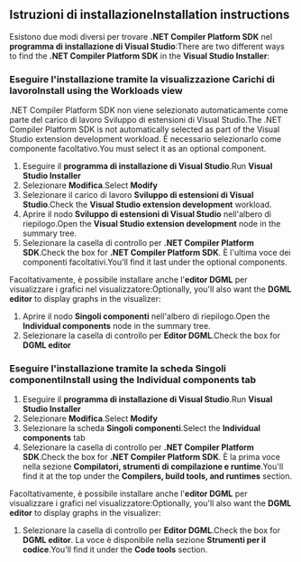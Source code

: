 ## <a name="installation-instructions"></a><span data-ttu-id="2f836-101">Istruzioni di installazione</span><span class="sxs-lookup"><span data-stu-id="2f836-101">Installation instructions</span></span> 

<span data-ttu-id="2f836-102">Esistono due modi diversi per trovare **.NET Compiler Platform SDK** nel **programma di installazione di Visual Studio**:</span><span class="sxs-lookup"><span data-stu-id="2f836-102">There are two different ways to find the **.NET Compiler Platform SDK** in the **Visual Studio Installer**:</span></span>

### <a name="install-using-the-workloads-view"></a><span data-ttu-id="2f836-103">Eseguire l'installazione tramite la visualizzazione Carichi di lavoro</span><span class="sxs-lookup"><span data-stu-id="2f836-103">Install using the Workloads view</span></span>

<span data-ttu-id="2f836-104">.NET Compiler Platform SDK non viene selezionato automaticamente come parte del carico di lavoro Sviluppo di estensioni di Visual Studio.</span><span class="sxs-lookup"><span data-stu-id="2f836-104">The .NET Compiler Platform SDK is not automatically selected as part of the Visual Studio extension development workload.</span></span> <span data-ttu-id="2f836-105">È necessario selezionarlo come componente facoltativo.</span><span class="sxs-lookup"><span data-stu-id="2f836-105">You must select it as an optional component.</span></span>

1. <span data-ttu-id="2f836-106">Eseguire il **programma di installazione di Visual Studio**.</span><span class="sxs-lookup"><span data-stu-id="2f836-106">Run **Visual Studio Installer**</span></span> 
1. <span data-ttu-id="2f836-107">Selezionare **Modifica**.</span><span class="sxs-lookup"><span data-stu-id="2f836-107">Select **Modify**</span></span> 
1. <span data-ttu-id="2f836-108">Selezionare il carico di lavoro **Sviluppo di estensioni di Visual Studio**.</span><span class="sxs-lookup"><span data-stu-id="2f836-108">Check the **Visual Studio extension development** workload.</span></span>
1. <span data-ttu-id="2f836-109">Aprire il nodo **Sviluppo di estensioni di Visual Studio** nell'albero di riepilogo.</span><span class="sxs-lookup"><span data-stu-id="2f836-109">Open the **Visual Studio extension development** node in the summary tree.</span></span>
1. <span data-ttu-id="2f836-110">Selezionare la casella di controllo per **.NET Compiler Platform SDK**.</span><span class="sxs-lookup"><span data-stu-id="2f836-110">Check the box for **.NET Compiler Platform SDK**.</span></span> <span data-ttu-id="2f836-111">È l'ultima voce dei componenti facoltativi.</span><span class="sxs-lookup"><span data-stu-id="2f836-111">You'll find it last under the optional components.</span></span>

<span data-ttu-id="2f836-112">Facoltativamente, è possibile installare anche l'**editor DGML** per visualizzare i grafici nel visualizzatore:</span><span class="sxs-lookup"><span data-stu-id="2f836-112">Optionally, you'll also want the **DGML editor** to display graphs in the visualizer:</span></span>

1. <span data-ttu-id="2f836-113">Aprire il nodo **Singoli componenti** nell'albero di riepilogo.</span><span class="sxs-lookup"><span data-stu-id="2f836-113">Open the **Individual components** node in the summary tree.</span></span>
1. <span data-ttu-id="2f836-114">Selezionare la casella di controllo per **Editor DGML**.</span><span class="sxs-lookup"><span data-stu-id="2f836-114">Check the box for **DGML editor**</span></span>

### <a name="install-using-the-individual-components-tab"></a><span data-ttu-id="2f836-115">Eseguire l'installazione tramite la scheda Singoli componenti</span><span class="sxs-lookup"><span data-stu-id="2f836-115">Install using the Individual components tab</span></span>

1. <span data-ttu-id="2f836-116">Eseguire il **programma di installazione di Visual Studio**.</span><span class="sxs-lookup"><span data-stu-id="2f836-116">Run **Visual Studio Installer**</span></span> 
1. <span data-ttu-id="2f836-117">Selezionare **Modifica**.</span><span class="sxs-lookup"><span data-stu-id="2f836-117">Select **Modify**</span></span> 
1. <span data-ttu-id="2f836-118">Selezionare la scheda **Singoli componenti**.</span><span class="sxs-lookup"><span data-stu-id="2f836-118">Select the **Individual components** tab</span></span> 
1. <span data-ttu-id="2f836-119">Selezionare la casella di controllo per **.NET Compiler Platform SDK**.</span><span class="sxs-lookup"><span data-stu-id="2f836-119">Check the box for **.NET Compiler Platform SDK**.</span></span> <span data-ttu-id="2f836-120">È la prima voce nella sezione **Compilatori, strumenti di compilazione e runtime**.</span><span class="sxs-lookup"><span data-stu-id="2f836-120">You'll find it at the top under the **Compilers, build tools, and runtimes** section.</span></span>

<span data-ttu-id="2f836-121">Facoltativamente, è possibile installare anche l'**editor DGML** per visualizzare i grafici nel visualizzatore:</span><span class="sxs-lookup"><span data-stu-id="2f836-121">Optionally, you'll also want the **DGML editor** to display graphs in the visualizer:</span></span>

1. <span data-ttu-id="2f836-122">Selezionare la casella di controllo per **Editor DGML**.</span><span class="sxs-lookup"><span data-stu-id="2f836-122">Check the box for **DGML editor**.</span></span> <span data-ttu-id="2f836-123">La voce è disponibile nella sezione **Strumenti per il codice**.</span><span class="sxs-lookup"><span data-stu-id="2f836-123">You'll find it under the **Code tools** section.</span></span>

